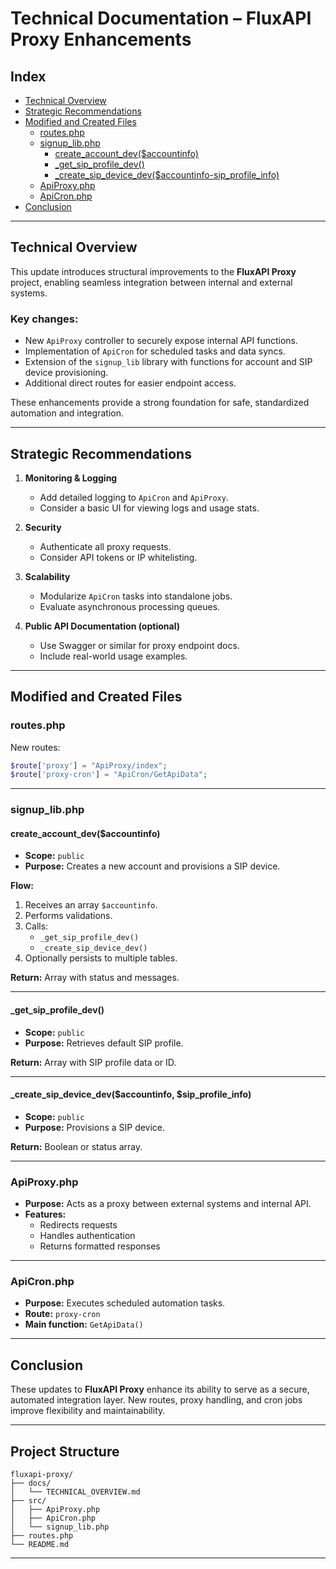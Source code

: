 
# Technical Documentation – FluxAPI Proxy Enhancements

## Index

- [Technical Overview](#technical-overview)
- [Strategic Recommendations](#strategic-recommendations)
- [Modified and Created Files](#modified-and-created-files)
  - [routes.php](#routesphp)
  - [signup_lib.php](#signuplibphp)
    - [create_account_dev($accountinfo)](#create_account_devaccountinfo)
    - [_get_sip_profile_dev()](#_get_sip_profile_dev)
    - [_create_sip_device_dev($accountinfo-sip_profile_info)](#_create_sip_device_devaccountinfo-sip_profile_info)
  - [ApiProxy.php](#apiproxyphp)
  - [ApiCron.php](#apicronphp)
- [Conclusion](#conclusion)

---

## Technical Overview

This update introduces structural improvements to the **FluxAPI Proxy** project, enabling seamless integration between internal and external systems.

### Key changes:

- New `ApiProxy` controller to securely expose internal API functions.
- Implementation of `ApiCron` for scheduled tasks and data syncs.
- Extension of the `signup_lib` library with functions for account and SIP device provisioning.
- Additional direct routes for easier endpoint access.

These enhancements provide a strong foundation for safe, standardized automation and integration.

---

## Strategic Recommendations

1. **Monitoring & Logging**
   - Add detailed logging to `ApiCron` and `ApiProxy`.
   - Consider a basic UI for viewing logs and usage stats.

2. **Security**
   - Authenticate all proxy requests.
   - Consider API tokens or IP whitelisting.

3. **Scalability**
   - Modularize `ApiCron` tasks into standalone jobs.
   - Evaluate asynchronous processing queues.

4. **Public API Documentation (optional)**
   - Use Swagger or similar for proxy endpoint docs.
   - Include real-world usage examples.

---

## Modified and Created Files

### routes.php

New routes:
```php
$route['proxy'] = "ApiProxy/index";
$route['proxy-cron'] = "ApiCron/GetApiData";
```

---

### signup_lib.php

#### create_account_dev($accountinfo)

- **Scope:** `public`
- **Purpose:** Creates a new account and provisions a SIP device.

**Flow:**
1. Receives an array `$accountinfo`.
2. Performs validations.
3. Calls:
   - `_get_sip_profile_dev()`
   - `_create_sip_device_dev()`
4. Optionally persists to multiple tables.

**Return:** Array with status and messages.

---

#### _get_sip_profile_dev()

- **Scope:** `public`
- **Purpose:** Retrieves default SIP profile.

**Return:** Array with SIP profile data or ID.

---

#### _create_sip_device_dev($accountinfo, $sip_profile_info)

- **Scope:** `public`
- **Purpose:** Provisions a SIP device.

**Return:** Boolean or status array.

---

### ApiProxy.php

- **Purpose:** Acts as a proxy between external systems and internal API.
- **Features:**
  - Redirects requests
  - Handles authentication
  - Returns formatted responses

---

### ApiCron.php

- **Purpose:** Executes scheduled automation tasks.
- **Route:** `proxy-cron`
- **Main function:** `GetApiData()`

---

## Conclusion

These updates to **FluxAPI Proxy** enhance its ability to serve as a secure, automated integration layer. New routes, proxy handling, and cron jobs improve flexibility and maintainability.

---

## Project Structure

```
fluxapi-proxy/
├── docs/
│   └── TECHNICAL_OVERVIEW.md
├── src/
│   ├── ApiProxy.php
│   ├── ApiCron.php
│   └── signup_lib.php
├── routes.php
└── README.md
```

---

